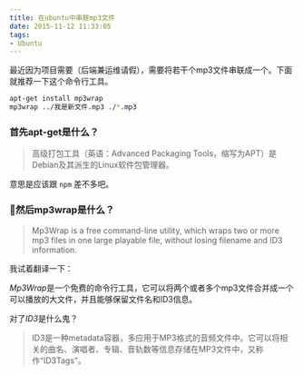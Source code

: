 ```yaml
---
title: 在ubuntu中串联mp3文件
date: 2015-11-12 11:33:05
tags:
- Ubuntu
---
```


最近因为项目需要（后端兼运维请假），需要将若干个mp3文件串联成一个。下面就推荐一下这个命令行工具。

```bash
apt-get install mp3wrap
mp3wrap ../我是新文件.mp3 ./*.mp3
```

### 首先apt-get是什么？
> 高级打包工具（英语：Advanced Packaging Tools，缩写为APT）是Debian及其派生的Linux软件包管理器。

意思是应该跟 `npm` 差不多吧。

### 然后mp3wrap是什么？
> Mp3Wrap  is  a  free  command-line utility, which wraps two or more mp3 files in one large playable file, without losing filename and ID3 information.

我试着翻译一下：

*Mp3Wrap*是一个免费的命令行工具，它可以将两个或者多个mp3文件合并成一个可以播放的大文件，并且能够保留文件名和ID3信息。

对了*ID3*是什么鬼？
> ID3是一种metadata容器，多应用于MP3格式的音频文件中。它可以将相关的曲名、演唱者、专辑、音轨数等信息存储在MP3文件中，又称作“ID3Tags”。